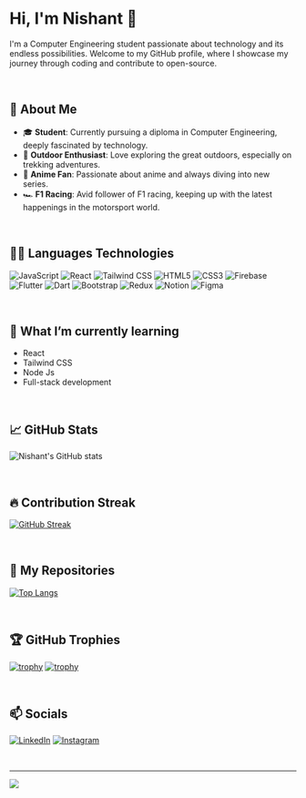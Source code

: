 # Hi, I'm Nishant 👋

I'm a Computer Engineering student passionate about technology and its endless possibilities. Welcome to my GitHub profile, where I showcase my journey through coding and contribute to open-source.

<br/>

## 🌟 About Me
- 🎓 **Student**: Currently pursuing a diploma in Computer Engineering, deeply fascinated by technology.
- 🌲 **Outdoor Enthusiast**: Love exploring the great outdoors, especially on trekking adventures.
- 🎥 **Anime Fan**: Passionate about anime and always diving into new series.
- 🏎️ **F1 Racing**: Avid follower of F1 racing, keeping up with the latest happenings in the motorsport world.

<br/>

## 🧑‍💻 Languages  Technologies

![JavaScript](https://img.shields.io/badge/JavaScript-F7DF1E?style=flat-square&logo=javascript&logoColor=black) 
![React](https://img.shields.io/badge/React-61DAFB?style=flat-square&logo=react&logoColor=black) 
![Tailwind CSS](https://img.shields.io/badge/Tailwind%20CSS-06B6D4?style=flat-square&logo=tailwindcss&logoColor=white) 
![HTML5](https://img.shields.io/badge/HTML5-E34F26?style=flat-square&logo=html5&logoColor=white) 
![CSS3](https://img.shields.io/badge/CSS3-1572B6?style=flat-square&logo=css3&logoColor=white) 
![Firebase](https://img.shields.io/badge/Firebase-FFCA28?style=flat-square&logo=firebase&logoColor=black) 
![Flutter](https://img.shields.io/badge/Flutter-02569B?style=flat-square&logo=flutter&logoColor=white) 
![Dart](https://img.shields.io/badge/Dart-00BFFF?style=flat-square&logo=dart&logoColor=white) 
![Bootstrap](https://img.shields.io/badge/Bootstrap-563D7C?style=flat-square&logo=bootstrap&logoColor=white) 
![Redux](https://img.shields.io/badge/Redux-764ABC?style=flat-square&logo=redux&logoColor=white) 
![Notion](https://img.shields.io/badge/Notion-000000?style=flat-square&logo=notion&logoColor=white) 
![Figma](https://img.shields.io/badge/Figma-F24E1E?style=flat-square&logo=figma&logoColor=white)

<br/>

## 🌱 What I’m currently learning

- React
- Tailwind CSS
- Node Js
- Full-stack development


<br/>

## 📈 GitHub Stats

![Nishant's GitHub stats](https://github-readme-stats.vercel.app/api?username=const-nishant&show_icons=true&theme=radical)

<br/>

## 🔥 Contribution Streak

[![GitHub Streak](https://github-readme-streak-stats.herokuapp.com/?user=const-nishant&theme=radical)](https://git.io/streak-stats)

<br/>

## 🚀 My Repositories

[![Top Langs](https://github-readme-stats.vercel.app/api/top-langs/?username=const-nishant&layout=compact)](https://github.com/anuraghazra/github-readme-stats)

<br/>

## 🏆 GitHub Trophies

[![trophy](https://github-profile-trophy.vercel.app/?username=const-nishant&theme=onedark)](https://github.com/ryo-ma/github-profile-trophy)
[![trophy](https://github-profile-trophy.vercel.app/?username=const-nishant&theme=onedark)](https://github.com/ryo-ma/github-profile-trophy)

<br/>

## 📫 Socials

[![LinkedIn](https://img.shields.io/badge/LinkedIn-0A66C2?style=flat-square&logo=linkedin&logoColor=white)](https://www.linkedin.com/in/const-nishant/)
 [![Instagram](https://img.shields.io/badge/Instagram-E1306C?style=flat-square&logo=instagram&logoColor=white)](https://www.instagram.com/const_nishant/)

<br/>



---

[![](https://visitcount.itsvg.in/api?id=const-nishant&label=Profile%20Views&icon=0&pretty=true)](https://visitcount.itsvg.in)

